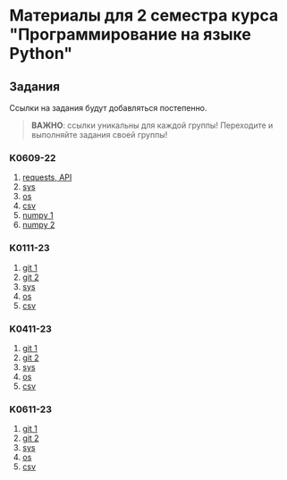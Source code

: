 # Материалы для 2 семестра курса "Программирование на языке Python" 

## Задания

Ссылки на задания будут добавляться постепенно.

> **ВАЖНО**: ссылки уникальны для каждой группы! Переходите и выполняйте задания своей группы!

### K0609-22

1. [requests, API](https://classroom.github.com/a/E1_1BK2u)
2. [sys](https://classroom.github.com/a/Ol1KI8g8)
3. [os](https://classroom.github.com/a/WUamxSi_)
4. [csv](https://classroom.github.com/a/HrCbhL18)
5. [numpy 1]()
6. [numpy 2]()

### K0111-23

1. [git 1](https://github.com/Zernovs-courses/Python-1-2)
2. [git 2](https://github.com/Zernovs-courses/Python-1-3)
3. [sys](https://classroom.github.com/a/V6OQAGGX)
4. [os](https://classroom.github.com/a/lVG075iW)
5. [csv](https://classroom.github.com/a/PUiNxl5N)

### K0411-23

1. [git 1](https://github.com/Zernovs-courses/Python-1-2)
2. [git 2](https://github.com/Zernovs-courses/Python-1-3)
3. [sys](https://classroom.github.com/a/30nUxBeI)
4. [os](https://classroom.github.com/a/1RU1nn7u)
5. [csv](https://classroom.github.com/a/_jBh8-xO)

### K0611-23

1. [git 1](https://github.com/Zernovs-courses/Python-1-2)
2. [git 2](https://github.com/Zernovs-courses/Python-1-3)
3. [sys](https://classroom.github.com/a/fBOkFC_L)
4. [os](https://classroom.github.com/a/NUb0pAXt)
5. [csv](https://classroom.github.com/a/mPfywgpg)
